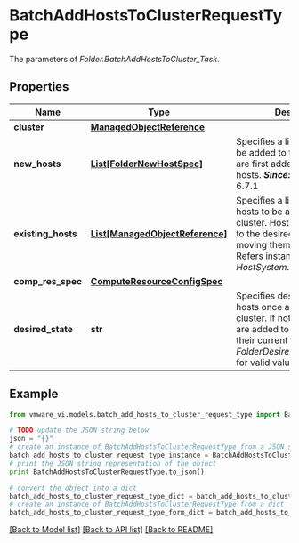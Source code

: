 # BatchAddHostsToClusterRequestType

The parameters of *Folder.BatchAddHostsToCluster_Task*. 

## Properties
Name | Type | Description | Notes
------------ | ------------- | ------------- | -------------
**cluster** | [**ManagedObjectReference**](ManagedObjectReference.md) |  | 
**new_hosts** | [**List[FolderNewHostSpec]**](FolderNewHostSpec.md) | Specifies a list of new hosts to be added to the cluster. Hosts are first added as standalone hosts.  ***Since:*** vSphere API 6.7.1  | [optional] 
**existing_hosts** | [**List[ManagedObjectReference]**](ManagedObjectReference.md) | Specifies a list of existing hosts to be added to the cluster. Hosts are first moved to the desired state before moving them to cluster.  Refers instances of *HostSystem*.  | [optional] 
**comp_res_spec** | [**ComputeResourceConfigSpec**](ComputeResourceConfigSpec.md) |  | [optional] 
**desired_state** | **str** | Specifies desired state for hosts once added to the cluster. If not specified, hosts are added to the cluster in their current state. See *FolderDesiredHostState_enum* for valid values.  | [optional] 

## Example

```python
from vmware_vi.models.batch_add_hosts_to_cluster_request_type import BatchAddHostsToClusterRequestType

# TODO update the JSON string below
json = "{}"
# create an instance of BatchAddHostsToClusterRequestType from a JSON string
batch_add_hosts_to_cluster_request_type_instance = BatchAddHostsToClusterRequestType.from_json(json)
# print the JSON string representation of the object
print BatchAddHostsToClusterRequestType.to_json()

# convert the object into a dict
batch_add_hosts_to_cluster_request_type_dict = batch_add_hosts_to_cluster_request_type_instance.to_dict()
# create an instance of BatchAddHostsToClusterRequestType from a dict
batch_add_hosts_to_cluster_request_type_form_dict = batch_add_hosts_to_cluster_request_type.from_dict(batch_add_hosts_to_cluster_request_type_dict)
```
[[Back to Model list]](../README.md#documentation-for-models) [[Back to API list]](../README.md#documentation-for-api-endpoints) [[Back to README]](../README.md)



